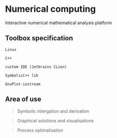 # Numerical computing
Interactive numerical mathematical analysis platform

## Toolbox specification
```
Linux

C++

custom IDE (Jetbrains CLion)

SymbolicC++ lib

GnuPlot-iostream
```

## Area of use

> Symbolic intergation and derivation

> Graphical solutions and visualisations

> Process optimalisation



  
